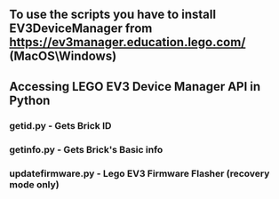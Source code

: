 
## To use the scripts you have to install EV3DeviceManager from https://ev3manager.education.lego.com/ (MacOS\Windows)
## Accessing LEGO EV3 Device Manager API in Python
### getid.py - Gets Brick ID
### getinfo.py - Gets Brick's Basic info
### updatefirmware.py - Lego EV3 Firmware Flasher (recovery mode only)
